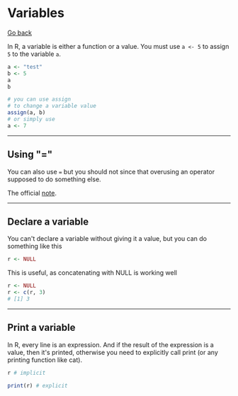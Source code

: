 # Variables

[Go back](../index.md)

In R, a variable is either a function or a value. You must use `a <- 5` to assign `5` to the variable `a`.

```r
a <- "test"
b <- 5
a
b

# you can use assign 
# to change a variable value
assign(a, b)
# or simply use
a <- 7
```

<hr class="sl">

## Using "="

You can also use `=` but you should not since that overusing an operator supposed to do something else.

The official [note](https://developer.r-project.org/equalAssign.html).

<hr class="sr">

## Declare a variable

You can't declare a variable without giving it a value, but you can do something like this

```r
r <- NULL
```

This is useful, as concatenating with NULL is working well

```r
r <- NULL
r <- c(r, 3)
# [1] 3
```

<hr class="sl">

## Print a variable

In R, every line is an expression. And if the result of the expression is a value, then it's printed, otherwise you need to explicitly call print (or any printing function like cat).

```r
r # implicit

print(r) # explicit
```